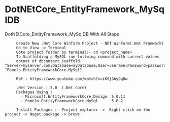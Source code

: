 # DotNEtCore_EntityFramework_MySqlDB
DotNEtCore_EntityFramework_MySqlDB With All Steps

         Create New .Net Core Winform Project - NOT WinForm(.Net Framwork)
         Go to View -> Terminal
         Goto project folder by terminal:- cd <project_name>
         To Scaffolding a MySQL run follwing command with correct values
         dotnet ef dbcontext scaffold "Server=myserver.com;Database=myDatabase;User=userame;Password=password;" "Pomelo.EntityFrameworkCore.MySql"

         Ref : https://www.youtube.com/watch?v=iKSj3AyGq8w

         .Net Version : 5.0  (.Net Core)
         Packages Using : 
           - Microsoft.EntityFrameworkCore.Design  5.0.11
           - Pomelo.EntityFrameworkCore.MySql      5.0.2
           
         Install Packages :- Project explorer ->  Right click on the project -> Nuget package -> brows
